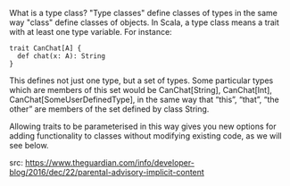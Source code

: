 What is a type class?
"Type classes" define classes of types in the same way "class" define classes of objects. 
In Scala, a type class means a trait with at least one type variable. For instance:

```
trait CanChat[A] {
  def chat(x: A): String
}

```

This defines not just one type, but a set of types. Some particular types which are members of this set would be
CanChat[String], CanChat[Int], CanChat[SomeUserDefinedType], in the same way that “this”, “that”, “the other”
are members of the set defined by class String.

Allowing traits to be parameterised in this way gives you new options
for adding functionality to classes without modifying existing code, as we will see below.

src: https://www.theguardian.com/info/developer-blog/2016/dec/22/parental-advisory-implicit-content